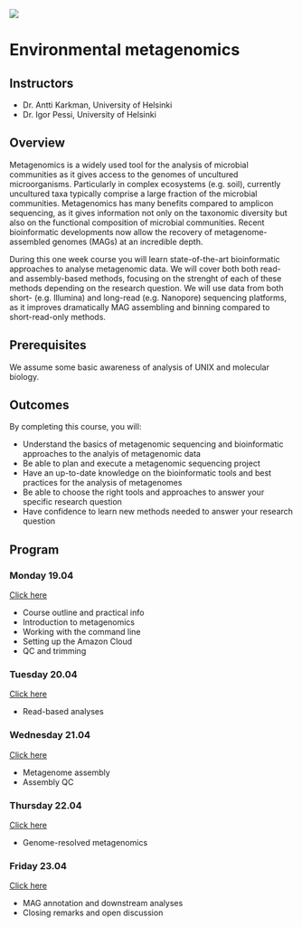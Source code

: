 ![](physalia-logo.png)

# Environmental metagenomics

## Instructors

- Dr. Antti Karkman, University of Helsinki
- Dr. Igor Pessi, University of Helsinki

## Overview
Metagenomics is a widely used tool for the analysis of microbial communities as it gives access to the genomes of uncultured microorganisms.
Particularly in complex ecosystems (e.g. soil), currently uncultured taxa typically comprise a large fraction of the microbial communities.
Metagenomics has many benefits compared to amplicon sequencing, as it gives information not only on the taxonomic diversity but also on the functional composition of microbial communities.
Recent bioinformatic developments now allow the recovery of metagenome-assembled genomes (MAGs) at an incredible depth.  

During this one week course you will learn state-of-the-art bioinformatic approaches to analyse metagenomic data.
We will cover both both read- and assembly-based methods, focusing on the strenght of each of these methods depending on the research question.
We will use data from both short- (e.g. Illumina) and long-read (e.g. Nanopore) sequencing platforms, as it improves dramatically MAG assembling and binning compared to short-read-only methods.

## Prerequisites
We assume some basic awareness of analysis of UNIX and molecular biology.

## Outcomes
By completing this course, you will:

- Understand the basics of metagenomic sequencing and bioinformatic approaches to the analyis of metagenomic data
- Be able to plan and execute a metagenomic sequencing project
- Have an up-to-date knowledge on the bioinformatic tools and best practices for the analysis of metagenomes
- Be able to choose the right tools and approaches to answer your specific research question
- Have confidence to learn new methods needed to answer your research question

## Program

### Monday 19.04
[Click here](Day1/)

- Course outline and practical info
- Introduction to metagenomics
- Working with the command line
- Setting up the Amazon Cloud
- QC and trimming

### Tuesday 20.04
[Click here](Day2/)

- Read-based analyses

### Wednesday 21.04
[Click here](Day3/)

- Metagenome assembly
- Assembly QC

### Thursday 22.04
[Click here](Day4/)

- Genome-resolved metagenomics

### Friday 23.04
[Click here](Day5/)

- MAG annotation and downstream analyses
- Closing remarks and open discussion
